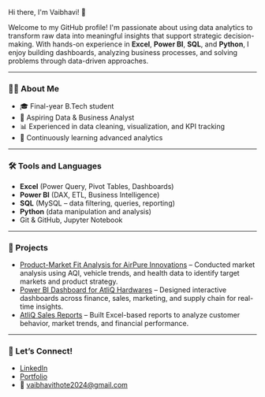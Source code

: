 Hi there, I'm Vaibhavi! 👋

Welcome to my GitHub profile! I'm passionate about using data analytics to transform raw data into meaningful insights that support strategic decision-making. With hands-on experience in **Excel**, **Power BI**, **SQL**, and **Python**, I enjoy building dashboards, analyzing business processes, and solving problems through data-driven approaches.

---

### 👩‍💼 About Me

* 🎓 Final-year B.Tech student
* 💼 Aspiring Data & Business Analyst
* 📊 Experienced in data cleaning, visualization, and KPI tracking
* 🌱 Continuously learning advanced analytics

---

### 🛠️ Tools and Languages

* **Excel** (Power Query, Pivot Tables, Dashboards)
* **Power BI** (DAX, ETL, Business Intelligence)
* **SQL** (MySQL – data filtering, queries, reporting)
* **Python** (data manipulation and analysis)
* Git & GitHub, Jupyter Notebook

---

### 📂 Projects

* [Product-Market Fit Analysis for AirPure Innovations](https://app.powerbi.com/view?r=eyJrIjoiYmI1OWFkYmYtM2ZlNi00NGY5LWE2NTQtOWUwZGQ5M2Y5N2VlIiwidCI6ImQ0MzBkNGE4LThhNDctNDI2OC1iMjk2LTUxMDRlNmY2MmUwZSJ9) – Conducted market analysis using AQI, vehicle trends, and health data to identify target markets and product strategy.
* [Power BI Dashboard for AtliQ Hardwares](https://app.powerbi.com/view?r=eyJrIjoiOWE0ZTkyNTQtNDQ2Ny00YTViLTkyNGQtNTYzYjNjODlkYzUwIiwidCI6ImQ0MzBkNGE4LThhNDctNDI2OC1iMjk2LTUxMDRlNmY2MmUwZSJ9) – Designed interactive dashboards across finance, sales, marketing, and supply chain for real-time insights.
* [AtliQ Sales Reports](https://drive.google.com/drive/folders/1hkxNjehVHQZsXi0kFvFesfX6qEgyt8jP) – Built Excel-based reports to analyze customer behavior, market trends, and financial performance.

---

### 🔗 Let’s Connect!

* [LinkedIn](https://www.linkedin.com/in/vaibhavi-thote-a99b7b353/)
* [Portfolio](https://codebasics.io/portfolio/Vaibhavi-Thote)
* 📧 vaibhavithote2024@gmail.com

